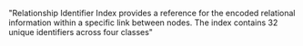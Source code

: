 "Relationship Identifier Index provides a reference for the encoded 
 relational information within a specific link between nodes. The index
contains 32 unique identifiers  across four classes"
